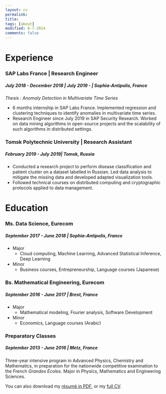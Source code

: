 ```yaml
---
layout: cv
permalink:
title:
tags: [about]
modified: 8-7-2014
comments: false
---
```



# Experience

### SAP Labs France | Research Engineer
##### July 2018 - December 2018 | July 2019 - | Sophia-Antipolis, France
*Thesis : Anomaly Detection in Multivariate Time Series*
* 6 months internship in SAP Labs France. Implemented regression and clustering techniques to identify anomalies in multivariate time series.
* Research Engineer since July 2019 in SAP Security Research. Worked on data mining algorithms in open-source projects and the scalability of such algorithms in distributed settings.

### Tomsk Polytechnic University | Research Assistant
##### February 2019 - July 2019| Tomsk, Russia
* Conducted a research project to perform disease classification and patient cluster on a dataset labelled in Russian. Led data analysis to mitigate the missing data and developed adapted visualization tools.
* Followed technical courses on distributed computing and cryptographic protocols applied to data management.

# Education

### Ms. Data Science, Eurecom
##### September 2017 - June 2018 | Sophia-Antipolis, France
* Major
    * Cloud computing, Machine Learning, Advanced Statistical Inference, Deep Learning
* Minor
    * Business courses, Entrepreneurship, Language courses (Japanese)

### Bs. Mathematical Engineering, Eurecom
##### September 2016 - June 2017 | Brest, France
* Major
    * Mathematical modeling, Fourier analysis, Software Development
* Minor
    * Economics, Language courses (Arabic)

### Preparatory Classes
##### September 2013 - June 2016 | Metz, France
Three-year intensive program in Advanced Physics, Chemistry and Mathematics, in preparation for the nationwide competitive examination to the French *Grandes Écoles*. Major in Physics, Mathematics and Engineering Sciences.


You can also download my [résumé in PDF](https://www.dropbox.com/s/mfal5tp0q3gnr5t/Resume-PontTuset.pdf?dl=0), or my [full CV](https://www.dropbox.com/s/zwdw1jfsc0eech3/CV-PontTuset.pdf?dl=0).

